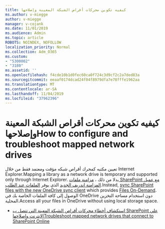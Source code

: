 ```yaml
---
title: كيفيه تكوين محركات أقراص الشبكة المعينة وإصلاحها
ms.author: v-miegge
author: v-miegge
manager: v-cojank
ms.date: 11/01/2019
ms.audience: Admin
ms.topic: article
ROBOTS: NOINDEX, NOFOLLOW
localization_priority: Normal
ms.collection: Adm_O365
ms.custom:
- "5300002"
- "3180"
ms.assetid: ''
ms.openlocfilehash: f4cde10b1d0fec60ca0f724c3d9cf2c2a7ded83a
ms.sourcegitcommit: eeaaf0174dcad24f04f8979dfa7e78fffe1962aa
ms.translationtype: MT
ms.contentlocale: ar-SA
ms.lasthandoff: 11/04/2019
ms.locfileid: "37962396"
---
```

# <a name="how-to-configure-and-troubleshoot-mapped-network-drives"></a><span data-ttu-id="dd9d3-102">كيفيه تكوين محركات أقراص الشبكة المعينة وإصلاحها</span><span class="sxs-lookup"><span data-stu-id="dd9d3-102">How to configure and troubleshoot mapped network drives</span></span>

<span data-ttu-id="dd9d3-103">تعيين مكتبه كمحرك أقراص شبكه مؤقت ومعتمد فقط من خلال Internet Explorer.</span><span class="sxs-lookup"><span data-stu-id="dd9d3-103">Mapping a library as a network drive is temporary and supported only through Internet Explorer.</span></span> <span data-ttu-id="dd9d3-104">بدلا من ذلك ، [مزامنة ملفات SharePoint مع عميل المزامنة اندريف الجديد](https://support.office.com/article/6de9ede8-5b6e-4503-80b2-6190f3354a88) الذي يوفر [الملفات عند الطلب](https://support.office.com/article/0e6860d3-d9f3-4971-b321-7092438fb38e).</span><span class="sxs-lookup"><span data-stu-id="dd9d3-104">Instead, [sync SharePoint files with the new OneDrive sync client](https://support.office.com/article/6de9ede8-5b6e-4503-80b2-6190f3354a88) which provides [Files On-Demand](https://support.office.com/article/0e6860d3-d9f3-4971-b321-7092438fb38e).</span></span> <span data-ttu-id="dd9d3-105">الوصول إلى كافة الملفات الخاصة بك في OneDrive دون استخدام مساحة التخزين المحلية.</span><span class="sxs-lookup"><span data-stu-id="dd9d3-105">Access all your files in OneDrive without using local storage space.</span></span>

* [<span data-ttu-id="dd9d3-106">استكشاف أخطاء محركات أقراص الشبكة المعينة التي تتصل ب SharePoint علي الإنترنت وإصلاحها</span><span class="sxs-lookup"><span data-stu-id="dd9d3-106">Troubleshoot mapped network drives that connect to SharePoint Online</span></span>](https://docs.microsoft.com/sharepoint/support/administration/troubleshoot-mapped-network-drives)